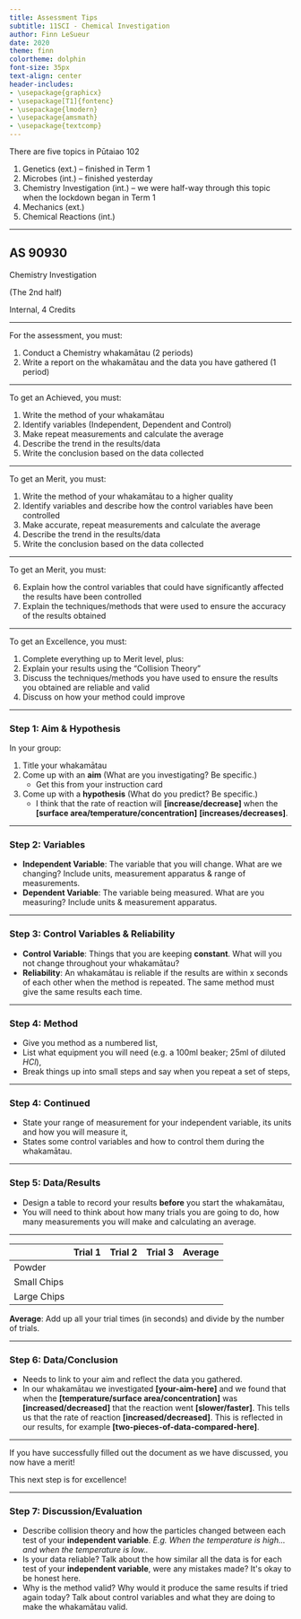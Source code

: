 ```yaml
---
title: Assessment Tips
subtitle: 11SCI - Chemical Investigation
author: Finn LeSueur
date: 2020
theme: finn
colortheme: dolphin
font-size: 35px
text-align: center
header-includes:
- \usepackage{graphicx}
- \usepackage[T1]{fontenc}
- \usepackage{lmodern}
- \usepackage{amsmath}
- \usepackage{textcomp}
---
```


There are five topics in Pūtaiao 102

1. Genetics (ext.) – finished in Term 1
2. Microbes (int.) – finished yesterday
3. Chemistry Investigation (int.) – we were half-way through this topic when the lockdown began in Term 1
4. Mechanics (ext.)
5. Chemical Reactions (int.)

---

## AS 90930

Chemistry Investigation

(The 2nd half)

Internal, 4 Credits

---

For the assessment, you must:

1. Conduct a Chemistry whakamātau  (2 periods)
2. Write a report on the whakamātau and the data you have gathered     (1 period)

---

To get an Achieved, you must:

1. Write the method of your whakamātau
2. Identify variables (Independent, Dependent and Control)
3. Make repeat measurements and calculate the average
4. Describe the trend in the results/data
5. Write the conclusion based on the data collected

---

To get an Merit, you must:

1. Write the method of your whakamātau to a higher quality
2. Identify variables and describe how the control variables have been controlled
3. Make accurate, repeat measurements and calculate the average
4. Describe the trend in the results/data
5. Write the conclusion based on the data collected

---

To get an Merit, you must:

6. Explain how the control variables that could have significantly affected the results have been controlled 
7. Explain the techniques/methods that were used to ensure the accuracy of the results obtained

---

To get an Excellence, you must:

1. Complete everything up to Merit level, plus:
2. Explain your results using the “Collision Theory”
3. Discuss the techniques/methods you have used to ensure the results you obtained are reliable and valid
4. Discuss on how your method could improve

---

### Step 1: Aim & Hypothesis

In your group:

1. Title your whakamātau
2. Come up with an __aim__ (What are you investigating? Be specific.)
    - Get this from your instruction card
3. Come up with a __hypothesis__ (What do you predict? Be specific.)
    - I think that the rate of reaction will __[increase/decrease]__ when the __[surface area/temperature/concentration]__ __[increases/decreases]__.
    
---

### Step 2: Variables

- __Independent Variable__: The variable that you will change. What are we changing? Include units, measurement apparatus & range of measurements.
- __Dependent Variable__: The variable being measured. What are you measuring? Include units & measurement apparatus.

---

### Step 3: Control Variables & Reliability

- __Control Variable__: Things that you are keeping __constant__. What will you not change throughout your whakamātau?
- __Reliability__: An whakamātau is reliable if the results are within x seconds of each other when the method is repeated. The same method must give the same results each time.

---

### Step 4: Method

- Give you method as a numbered list,
- List what equipment you will need (e.g. a 100ml beaker; 25ml of diluted $HCl$),
- Break things up into small steps and say when you repeat a set of steps,

---

### Step 4: Continued

- State your range of measurement for your independent variable, its units and how you will measure it,
- States some control variables and how to control them during the whakamātau.

---

### Step 5: Data/Results

- Design a table to record your results __before__ you start the whakamātau,
- You will need to think about how many trials you are going to do, how many measurements you will make and calculating an average.

---

|             | Trial 1 | Trial 2 | Trial 3 | Average |
|:------------|:--------|:--------|:--------|:--------|
| Powder      |         |         |         |         |
| Small Chips |         |         |         |         |
| Large Chips |         |         |         |         |


__Average__: Add up all your trial times (in seconds) and divide by the number of trials.

---

### Step 6: Data/Conclusion

- Needs to link to your aim and reflect the data you gathered.
- In our whakamātau we investigated __[your-aim-here]__ and we found that when the __[temperature/surface area/concentration]__ was __[increased/decreased]__ that the reaction went __[slower/faster]__. This tells us that the rate of reaction __[increased/decreased]__. This is reflected in our results, for example __[two-pieces-of-data-compared-here]__.

---

If you have successfully filled out the document as we have discussed, you now have a merit!

This next step is for excellence!

---

### Step 7: Discussion/Evaluation

- Describe collision theory and how the particles changed between each test of your __independent variable__. _E.g. When the temperature is high... and when the temperature is low.._
- Is your data reliable? Talk about the how similar all the data is for each test of your __independent variable__, were any mistakes made? It's okay to be honest here.
- Why is the method valid? Why would it produce the same results if tried again today? Talk about control variables and what they are doing to make the whakamātau valid.